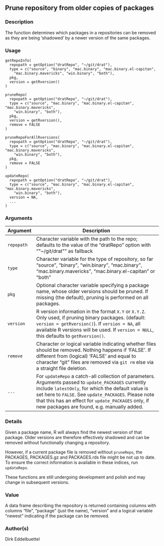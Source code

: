 ## Prune repository from older copies of packages

### Description

The function determines which packages in a repositories can be removed
as they are being ‘shadowed’ by a newer version of the same packages.

### Usage

    getRepoInfo(
      repopath = getOption("dratRepo", "~/git/drat"),
      type = c("source", "binary", "mac.binary", "mac.binary.el-capitan",
        "mac.binary.mavericks", "win.binary", "both"),
      pkg,
      version = getRversion()
    )
    
    pruneRepo(
      repopath = getOption("dratRepo", "~/git/drat"),
      type = c("source", "mac.binary", "mac.binary.el-capitan", "mac.binary.mavericks",
        "win.binary", "both"),
      pkg,
      version = getRversion(),
      remove = FALSE
    )
    
    pruneRepoForAllRversions(
      repopath = getOption("dratRepo", "~/git/drat"),
      type = c("source", "mac.binary", "mac.binary.el-capitan", "mac.binary.mavericks",
        "win.binary", "both"),
      pkg,
      remove = FALSE
    )
    
    updateRepo(
      repopath = getOption("dratRepo", "~/git/drat"),
      type = c("source", "mac.binary", "mac.binary.el-capitan", "mac.binary.mavericks",
        "win.binary", "both"),
      version = NA,
      ...
    )

### Arguments

| Argument   | Description                                                                                                                                                                                                                                                                                                             |
| ---------- | ----------------------------------------------------------------------------------------------------------------------------------------------------------------------------------------------------------------------------------------------------------------------------------------------------------------------- |
| `repopath` | Character variable with the path to the repo; defaults to the value of the “dratRepo” option with “"\~/git/drat"” as fallback                                                                                                                                                                                           |
| `type`     | Character variable for the type of repository, so far “source”, “binary”, “win.binary”, “mac.binary”, “mac.binary.mavericks”, “mac.binary.el-capitan” or “both”                                                                                                                                                         |
| `pkg`      | Optional character variable specifying a package name, whose older versions should be pruned. If missing (the default), pruning is performed on all packages.                                                                                                                                                           |
| `version`  | R version information in the format `X.Y` or `X.Y.Z`. Only used, if pruning binary packages. (default: `version = getRversion()`). If `version = NA`, all available R versions will be used. If `version = NULL`, this defaults to `getRversion()`.                                                                     |
| `remove`   | Character or logical variable indicating whether files should be removed. Nothing happens if ‘FALSE’. If different from (logical) ‘FALSE’ and equal to character “git” files are removed via `git rm` else via a straight file deletion.                                                                                |
| `...`      | For `updateRepo` a catch-all collection of parameters. Arguments passed to `update_PACKAGES` currently include `latestOnly`, for which the default value is set here to `FALSE`. See `update_PACKAGES`. Please note that this has an effect for `update_PACKAGES` only, if new packages are found, e.g. manually added. |

### Details

Given a package name, R will always find the newest version of that
package. Older versions are therefore effectively shadowed and can be
removed without functionally changing a repository.

However, if a current package file is removed without `pruneRepo`, the
PACKAGES, PACKAGES.gz and PACKAGES.rds file might be not up to date. To
ensure the correct information is available in these indices, run
`updateRepo`.

These functions are still undergoing development and polish and may
change in subsequent versions.

### Value

A data frame describing the repository is returned containing columns
with columns “file”, “package” (just the name), “version” and a logical
variable “newest” indicating if the package can be removed.

### Author(s)

Dirk Eddelbuettel
